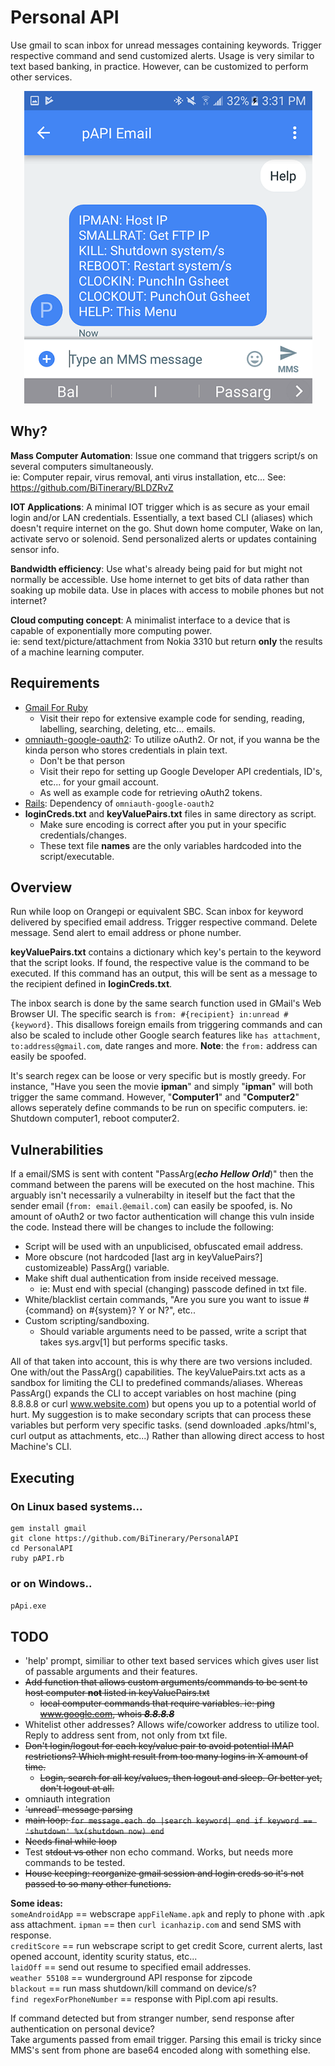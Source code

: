 # Personal API
Use gmail to scan inbox for unread messages containing keywords. Trigger respective command and send customized alerts.
Usage is very similar to text based banking, in practice. However, can be customized to perform other services.
  
<p align="center">
<img src='https://github.com/BiTinerary/PersonalAPI/blob/master/customScripts/smallExampleScreenShot.png'>
</p>

## Why?
**Mass Computer Automation**: Issue one command that triggers script/s on several computers simultaneously.  
ie: Computer repair, virus removal, anti virus installation, etc...  See: https://github.com/BiTinerary/BLDZRvZ

**IOT Applications**: A minimal IOT trigger which is as secure as your email login and/or LAN credentials. Essentially, a text based CLI (aliases) which doesn't require internet on the go. Shut down home computer, Wake on lan, activate servo or solenoid. Send personalized alerts or updates containing sensor info.  

**Bandwidth efficiency**: Use what's already being paid for but might not normally be accessible. Use home internet to get bits of data rather than soaking up mobile data. Use in places with access to mobile phones but not internet?  

**Cloud computing concept**: A minimalist interface to a device that is capable of exponentially more computing power.  
ie: send text/picture/attachment from Nokia 3310 but return **only** the results of a machine learning computer.  
  
## Requirements
* [Gmail For Ruby](https://github.com/gmailgem/gmail)  
	* Visit their repo for extensive example code for sending, reading, labelling, searching, deleting, etc... emails.
* [omniauth-google-oauth2](https://github.com/zquestz/omniauth-google-oauth2): To utilize oAuth2. Or not, if you wanna be the kinda person who stores credentials in plain text.  
	* Don't be that person
	* Visit their repo for setting up Google Developer API credentials, ID's, etc... for your gmail account.  
	* As well as example code for retrieving oAuth2 tokens.  
* [Rails](http://railsinstaller.org/en): Dependency of `omniauth-google-oauth2`  
* **loginCreds.txt** and **keyValuePairs.txt** files in same directory as script.
    * Make sure encoding is correct after you put in your specific credentials/changes.
    * These text file **names** are the only variables hardcoded into the script/executable.
  
## Overview
Run while loop on Orangepi or equivalent SBC. Scan inbox for keyword delivered by specified email address. Trigger respective command. Delete message. Send alert to email address or phone number.  

**keyValuePairs.txt** contains a dictionary which key's pertain to the keyword that the script looks. If found, the respective value is the command to be executed. If this command has an output, this will be sent as a message to the recipient defined in **loginCreds.txt**.  

The inbox search is done by the same search function used in GMail's Web Browser UI. The specific search is `from: #{recipient} in:unread #{keyword}`. This disallows foreign emails from triggering commands and can also be scaled to include other Google search features like `has attachment`, `to:address@gmail.com`, date ranges and more. **Note**: the `from:` address can easily be spoofed.  

It's search regex can be loose or very specific but is mostly greedy. For instance, "Have you seen the movie **ipman**" and simply "**ipman**" will both trigger the same command. However, "**Computer1**" and "**Computer2**" allows seperately define commands to be run on specific computers. ie: Shutdown computer1, reboot computer2.
  
## Vulnerabilities
If a email/SMS is sent with content "PassArg(***echo Hellow Orld***)" then the command between the parens will be executed on the host machine. This arguably isn't necessarily a vulnerabilty in iteself but the fact that the sender email (`from: email.@email.com`) can easily be spoofed, is. No amount of oAuth2 or two factor authentication will change this vuln inside the code. Instead there will be changes to include the following:  
  
* Script will be used with an unpublicised, obfuscated email address.
* More obscure (not hardcoded [last arg in keyValuePairs?] customizeable) PassArg() variable.
* Make shift dual authentication from inside received message.
  * ie: Must end with special (changing) passcode defined in txt file.
* White/blacklist certain commands, "Are you sure you want to issue #{command} on #{system}? Y or N?", etc..  
* Custom scripting/sandboxing.
  * Should variable arguments need to be passed, write a script that takes sys.argv[1] but performs specific tasks.
  
All of that taken into account, this is why there are two versions included. One with/out the PassArg() capabilities. The keyValuePairs.txt acts as a sandbox for limiting the CLI to predefined commands/aliases. Whereas PassArg() expands the CLI to accept variables on host machine (ping 8.8.8.8 or curl www.website.com) but opens you up to a potential world of hurt. My suggestion is to make secondary scripts that can process these variables but perform very specific tasks. (send downloaded .apks/html's, curl output as attachments, etc...) Rather than allowing direct access to host Machine's CLI.

## Executing

### On Linux based systems...  
    gem install gmail  
    git clone https://github.com/BiTinerary/PersonalAPI  
    cd PersonalAPI  
    ruby pAPI.rb  

### or on Windows..
`pApi.exe`  

## TODO
* 'help' prompt, similiar to other text based services which gives user list of passable arguments and their features.
* <strike>Add function that allows custom arguments/commands to be sent to host computer **not** listed in keyValuePairs.txt
  * local computer commands that require variables. ie: ping www.google.com, whois ***8.8.8.8***</strike>
* Whitelist other addresses? Allows wife/coworker address to utilize tool. Reply to address sent from, not only from txt file.
* <strike>Don't login/logout for each key/value pair to avoid potential IMAP restrictions? Which might result from too many logins in X amount of time.
  * Login, search for all key/values, then logout and sleep. Or better yet, don't logout at all.</strike>
* omniauth integration
* <strike>'unread' message parsing</strike>
* <strike>main loop: `for message.each do |search keyword| end if keyword == 'shutdown' %x(shutdown now) end`</strike>
* <strike>Needs final while loop</strike>
* Test <strike>stdout vs other</strike> non echo command. Works, but needs more commands to be tested.
* <strike> House keeping: reorganize gmail session and login creds so it's not passed to so many other functions.</strike>

**Some ideas:**  
`someAndroidApp` == webscrape `appFileName.apk` and reply to phone with .apk ass attachment.
`ipman` == then `curl icanhazip.com` and send SMS with response.  
`creditScore` == run webscrape script to get credit Score, current alerts, last opened account, identity scurity status, etc...  
`laidOff` == send out resume to specified email addresses.  
`weather 55108` == wunderground API response for zipcode  
`blackout` == run mass shutdown/kill command on device/s?  
`find regexForPhoneNumber` == response with Pipl.com api results.  

If command detected but from stranger number, send response after authentication on personal device?  
Take arguments passed from email trigger. Parsing this email is tricky since MMS's sent from phone are base64 encoded along with something else.


